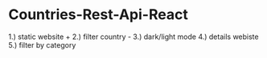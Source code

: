# Countries-Rest-Api-React
 
1.) static website +
2.) filter country -
3.) dark/light mode
4.) details webiste
5.) filter by category
